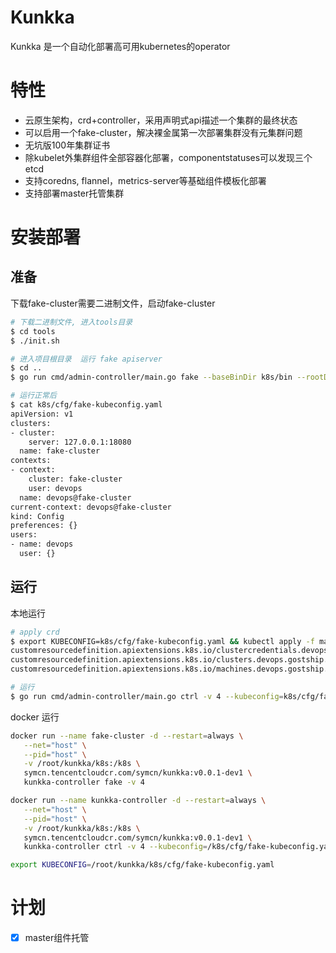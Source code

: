 # Kunkka

Kunkka 是一个自动化部署高可用kubernetes的operator

# 特性

- 云原生架构，crd+controller，采用声明式api描述一个集群的最终状态
- 可以启用一个fake-cluster，解决裸金属第一次部署集群没有元集群问题
- 无坑版100年集群证书
- 除kubelet外集群组件全部容器化部署，componentstatuses可以发现三个etcd
- 支持coredns, flannel，metrics-server等基础组件模板化部署
- 支持部署master托管集群

# 安装部署

## 准备

下载fake-cluster需要二进制文件，启动fake-cluster

```bash
# 下载二进制文件, 进入tools目录
$ cd tools
$ ./init.sh

# 进入项目根目录  运行 fake apiserver
$ cd ..
$ go run cmd/admin-controller/main.go fake --baseBinDir k8s/bin --rootDir k8s -v 4 

# 运行正常后
$ cat k8s/cfg/fake-kubeconfig.yaml
apiVersion: v1
clusters:
- cluster:
    server: 127.0.0.1:18080
  name: fake-cluster
contexts:
- context:
    cluster: fake-cluster
    user: devops
  name: devops@fake-cluster
current-context: devops@fake-cluster
kind: Config
preferences: {}
users:
- name: devops
  user: {}
```

## 运行

本地运行
```bash
# apply crd
$ export KUBECONFIG=k8s/cfg/fake-kubeconfig.yaml && kubectl apply -f manifests/crds/
customresourcedefinition.apiextensions.k8s.io/clustercredentials.devops.gostship.io created
customresourcedefinition.apiextensions.k8s.io/clusters.devops.gostship.io created
customresourcedefinition.apiextensions.k8s.io/machines.devops.gostship.io created

# 运行
$ go run cmd/admin-controller/main.go ctrl -v 4 --kubeconfig=k8s/cfg/fake-kubeconfig.yaml
```
docker 运行
```bash
docker run --name fake-cluster -d --restart=always \
   --net="host" \
   --pid="host" \
   -v /root/kunkka/k8s:/k8s \
   symcn.tencentcloudcr.com/symcn/kunkka:v0.0.1-dev1 \
   kunkka-controller fake -v 4

docker run --name kunkka-controller -d --restart=always \
   --net="host" \
   --pid="host" \
   -v /root/kunkka/k8s:/k8s \
   symcn.tencentcloudcr.com/symcn/kunkka:v0.0.1-dev1 \
   kunkka-controller ctrl -v 4 --kubeconfig=/k8s/cfg/fake-kubeconfig.yaml

export KUBECONFIG=/root/kunkka/k8s/cfg/fake-kubeconfig.yaml
```
# 计划

- [x]  master组件托管